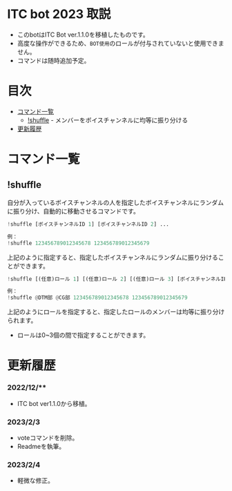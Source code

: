 # ITC bot 2023 取説
- このbotはITC Bot ver.1.1.0を移植したものです。
- 高度な操作ができるため、`BOT使用`のロールが付与されていないと使用できません。
- コマンドは随時追加予定。

# 目次

- [コマンド一覧](https://github.com/kariumi/ITCBot/edit/master/Readme.md#コマンド一覧)
  - [!shuffle](https://github.com/kariumi/ITCBot/edit/master/Readme.md#shuffle) - メンバーをボイスチャンネルに均等に振り分ける
- [更新履歴](https://github.com/kariumi/ITCBot/edit/master/Readme.md#%E6%9B%B4%E6%96%B0%E5%B1%A5%E6%AD%B4)

# コマンド一覧

## \!shuffle

自分が入っているボイスチャンネルの人を指定したボイスチャンネルにランダムに振り分け、自動的に移動させるコマンドです。
```Python
!shuffle [ボイスチャンネルID 1] [ボイスチャンネルID 2] ...

例：
!shuffle 123456789012345678 123456789012345679
```
上記のように指定すると、指定したボイスチャンネルにランダムに振り分けることができます。
```Python
!shuffle [(任意)ロール 1] [(任意)ロール 2] [(任意)ロール 3] [ボイスチャンネルID 1] [ボイスチャンネルID 2] ...

例：
!shuffle @DTM部 @CG部 123456789012345678 123456789012345679
```
上記のようにロールを指定すると、指定したロールのメンバーは均等に振り分けられます。
- ロールは0~3個の間で指定することができます。


  
# 更新履歴
### 2022/12/**
- ITC bot ver1.1.0から移植。

### 2023/2/3
- voteコマンドを削除。
- Readmeを執筆。

### 2023/2/4
- 軽微な修正。
